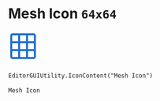 # Mesh Icon `64x64`
<img src="/img/Mesh%20Icon.png" width=64 height=64>

``` CSharp
EditorGUIUtility.IconContent("Mesh Icon")
```
```
Mesh Icon
```

